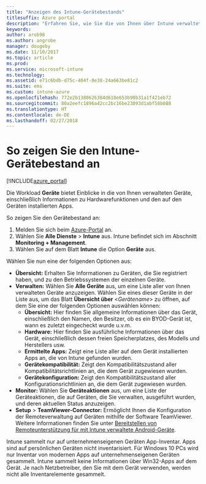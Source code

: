 ```yaml
---
title: "Anzeigen des Intune-Gerätebestands"
titlesuffix: Azure portal
description: "Erfahren Sie, wie Sie die von Ihnen über Intune verwalteten Geräte sowie Informationen zu der entsprechenden Hardware und den installierten Apps anzeigen.\""
keywords: 
author: arob98
ms.author: angrobe
manager: dougeby
ms.date: 11/10/2017
ms.topic: article
ms.prod: 
ms.service: microsoft-intune
ms.technology: 
ms.assetid: e71c6bdb-d75c-404f-8e38-24a663be81c2
ms.suite: ems
ms.custom: intune-azure
ms.openlocfilehash: 772e2b1380626384d618e653b90b31a1f421eb72
ms.sourcegitcommit: 80a2eefc1896a42cc2bc16be23093d1abf58b088
ms.translationtype: HT
ms.contentlocale: de-DE
ms.lasthandoff: 02/27/2018
---
```

# <a name="how-to-view-intune-device-inventory"></a>So zeigen Sie den Intune-Gerätebestand an


[!INCLUDE[azure_portal](./includes/azure_portal.md)]

Die Workload **Geräte** bietet Einblicke in die von Ihnen verwalteten Geräte, einschließlich Informationen zu Hardwarefunktionen und den auf den Geräten installierten Apps. 

So zeigen Sie den Gerätebestand an:

1. Melden Sie sich beim [Azure-Portal](https://portal.azure.com) an.
2. Wählen Sie **Alle Dienste** > **Intune** aus. Intune befindet sich im Abschnitt **Monitoring + Management**.
3. Wählen Sie auf dem Blatt **Intune** die Option **Geräte** aus.

Wählen Sie nun eine der folgenden Optionen aus:

- **Übersicht:** Erhalten Sie Informationen zu Geräten, die Sie registriert haben, und zu den Betriebssystemen der einzelnen Geräte.
- **Verwalten:** Wählen Sie **Alle Geräte** aus, um eine Liste aller von Ihnen verwalteten Geräte anzuzeigen.
    Wählen Sie eines dieser Geräte in der Liste aus, um das Blatt **Übersicht über** <*Gerätename*>  zu öffnen, auf dem Sie eine der folgenden Optionen auswählen können:
    - **Übersicht:** Hier finden Sie allgemeine Informationen über das Gerät, einschließlich den Namen, den Besitzer, ob es ein BYOD-Gerät ist, wann es zuletzt eingecheckt wurde u.v.m.
    - **Hardware:** Hier finden Sie ausführliche Informationen über das Gerät, einschließlich dessen freien Speicherplatzes, des Modells und Herstellers usw.
    - **Ermittelte Apps:** Zeigt eine Liste aller auf dem Gerät installierten Apps an, die von Intune gefunden wurden.
    - **Gerätekompatibilität:** Zeigt den Kompatibilitätszustand aller Kompatibilitätsrichtlinien an, die dem Gerät zugewiesen wurden.
    - **Gerätekonfiguration:** Zeigt den Kompatibilitätszustand aller Konfigurationsrichtlinien an, die dem Gerät zugewiesen wurden.
- **Monitor:** Wählen Sie **Geräteaktionen** aus, um eine Liste der Geräteaktionen, die auf Geräten, die Sie verwalten, ausgeführt wurden, und deren aktuellen Status anzuzeigen.
- **Setup** > **TeamViewer-Connector:** Ermöglicht Ihnen die Konfiguration der Remoteverwaltung auf Geräten mithilfe der Software TeamViewer. Weitere Informationen finden Sie unter [Bereitstellen von Remoteunterstützung für mit Intune verwaltete Android-Geräte](/intune/device-profile-android-teamviewer).

Intune sammelt nur auf unternehmenseigenen Geräten App-Inventar. Apps sind auf persönlichen Geräten nicht inventarisiert. Für Windows 10 PCs wird nur Inventar von modernen Apps auf unternehmenseigenen Geräten gesammelt. Intune sammelt keine Informationen über Win32-Apps auf dem Gerät. Je nach Netzbetreiber, den Sie mit dem Gerät verwenden, werden nicht alle Inventarelemente gesammelt.
